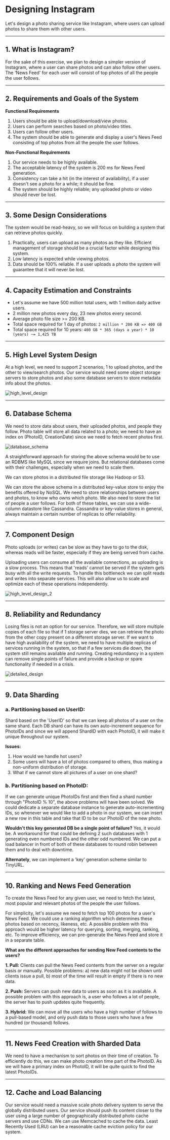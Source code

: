 # Designing Instagram

Let's design a photo sharing service like Instagram, where users can upload photos to share them with other users.

___

## 1. What is Instagram?

For the sake of this exercise, we plan to design a simpler version of Instagram, where a user can share photos and can also follow other users. The 'News Feed' for each user will consist of top photos of all the people the user follows.

___

## 2. Requirements and Goals of the System

**Functional Requirements**
1. Users should be able to upload/download/view photos.
2. Users can perform searches based on photo/video titles.
3. Users can follow other users.
4. The system should be able to generate and display a user's News Feed consisting of top photos from all the people the user follows.

**Non-Functional Requirements**
1. Our service needs to be highly available.
2. The acceptable latency of the system is 200 ms for News Feed generation.
3. Consistency can take a hit (in the interest of availability), if a user doesn't see a photo for a while; it should be fine.
4. The system should be highly reliable; any uploaded photo or video should never be lost.

___

## 3. Some Design Considerations

The system would be read-heavy, so we will focus on building a system that can retrieve photos quickly.

1. Practically, users can upload as many photos as they like. Efficient management of storage should be a crucial factor while designing this system.
2. Low latency is expected while viewing photos.
3. Data should be 100% reliable. If a user uploads a photo the system will guarantee that it will never be lost.

___

## 4. Capacity Estimation and Constraints

- Let's assume we have 500 million total users, with 1 million daily active users.
- 2 million new photos every day, 23 new photos every second.
- Average photo file size >= 200 KB.
- Total space required for 1 day of photos:
    `2 million * 200 KB => 400 GB`
- Total space required for 10 years:
    `400 GB * 365 (days a year) * 10 (years) ~= 1,425 TB`

___

## 5. High Level System Design

At a high level, we need to support 2 scenarios, 1 to upload photos, and the other to view/search photos. Our service would need some object storage servers to store photos and also some database servers to store metadata info about the photos.

![high_level_design](high_level_design.png)

___

## 6. Database Schema

We need to store data about users, their uploaded photos, and people they follow. Photo table will store all data related to a photo; we need to have an index on (PhotoID, CreationDate) since we need to fetch recent photos first.

![database_schema](database_schema.png)

A straightforward approach for storing the above schema would be to use an RDBMS like MySQL since we require joins. But relational databases come with their challenges, especially when we need to scale them.

We can store photos in a distributed file storage like Hadoop or S3.

We can store the above schema in a distributed key-value store to enjoy the benefits offered by NoSQL. We need to store relationships between users and photos, to know who owns which photo. We also need to store the list of people a user follows. For both of these tables, we can use a wide-column datastore like Cassandra. Cassandra or key-value stores in general, always maintain a certain number of replicas to offer reliability.

___

## 7. Component Design

Photo uploads (or writes) can be slow as they have to go to the disk, whereas reads will be faster, especially if they are being served from cache.

Uploading users can consume all the available connections, as uploading is a slow process. This means that 'reads' cannot be served if the system gets busy with all the write requests. To handle this bottleneck we can split reads and writes into separate services. This will also allow us to scale and optimize each of these operations independently.

![high_level_design_2](high_level_design_2.png)

___

## 8. Reliability and Redundancy

Losing files is not an option for our service. Therefore, we will store multiple copies of each file so that if 1 storage server dies, we can retrieve the photo from the other copy present on a different storage server. If we want to have high availability of the system, we need to have multiple replicas of services running in the system, so that if a few services die down, the system still remains available and running. Creating redundancy in a system can remove single points of failure and provide a backup or spare functionality if needed in a crisis.

![detailed_design](detailed_design.png)

___

## 9. Data Sharding

### **a. Partitioning based on UserID:**
Shard based on the 'UserID' so that we can keep all photos of a user on the same shard. Each DB shard can have its own auto-increment sequence for PhotoIDs and since we will append ShardID with each PhotoID, it will make it unique throughout our system.

**Issues:**
1. How would we handle hot users?
2. Some users will have a lot of photos compared to others, thus making a non-uniform distribution of storage.
3. What if we cannot store all pictures of a user on one shard?

### **b. Partitioning based on PhotoID:**
If we can generate unique PhotoIDs first and then find a shard number through "PhotoID % 10", the above problems will have been solved. We could dedicate a separate database instance to generate auto-incrementing IDs, so whenever we would like to add a photo in our system, we can insert a new row in this table and take that ID to be our PhotoID of the new photo.

**Wouldn't this key generated DB be a single point of failure?**
Yes, it would be. A workaround for that could be defining 2 such databases with 1 generating even numbered IDs and the other odd numbered. We can put a load balancer in front of both of these databases to round robin between them and to deal with downtime.

**Alternately**, we can implement a 'key' generation scheme similar to TinyURL.

___

## 10. Ranking and News Feed Generation

To create the News Feed for any given user, we need to fetch the latest, most popular and relevant photos of the people the user follows.

For simplicity, let's assume we need to fetch top 100 photos for a user's News Feed. We could use a ranking algorithm which determines these photos based on recency, likeness, etc. A possible problem with this approach would be higher latency for querying, sorting, merging, ranking, etc. To improve efficiency, we can pre-generate the News Feed and store it in a separate table.

**What are the different approaches for sending New Feed contents to the users?**

**1. Pull:** Clients can pull the News Feed contents from the server on a regular basis or manually. Possible problems: a) new data might not be shown until clients issue a pull, b) most of the time will result in empty if there is no new data.

**2. Push:** Servers can push new data to users as soon as it is available. A possible problem with this approach is, a user who follows a lot of people, the server has to push updates quite frequently.

**3. Hybrid:** We can move all the users who have a high number of follows to a pull-based model, and only push data to those users who have a few hundred (or thousand) follows.

___

## 11. News Feed Creation with Sharded Data

We need to have a mechanism to sort photos on their time of creation. To efficiently do this, we can make photo creation time part of the PhotoID. As we will have a primary index on PhotoID, it will be quite quick to find the latest PhotoIDs.

___

## 12. Cache and Load Balancing

Our service would need a massive scale photo delivery system to serve the globally distributed users. Our service should push its content closer to the user using a large number of geographically distributed photo cache servers and use CDNs. We can use Memcached to cache the data. Least Recently Used (LRU) can be a reasonable cache eviction policy for our system.
